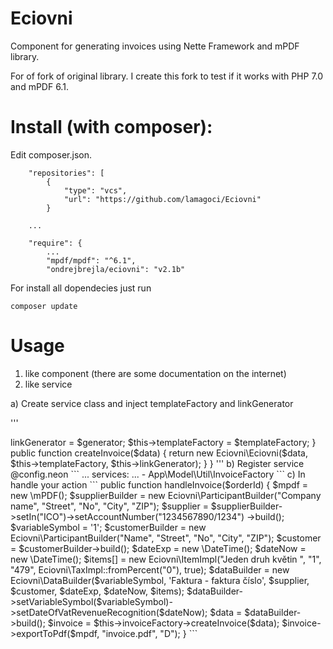 # Eciovni
Component for generating invoices using Nette Framework and mPDF library.

For of fork of original library. I create this fork to test if it works with PHP 7.0 and mPDF 6.1.

# Install (with composer):

Edit composer.json.

```
    "repositories": [
        {
            "type": "vcs",
            "url": "https://github.com/lamagoci/Eciovni"
        }
        
    ...
    
    "require": {
        ...
        "mpdf/mpdf": "^6.1",
        "ondrejbrejla/eciovni": "v2.1b"
```

For install all dopendecies just run
```
composer update
```

# Usage

1. like component (there are some documentation on the internet)
2. like service

a) Create service class and inject templateFactory and linkGenerator

'''
<?php

namespace App\Model\Util;

use OndrejBrejla\Eciovni;

/**
 * Description of MailSender
 *
 * @author pavel
 */
class InvoiceFactory
{
    /** @var \Nette\Application\LinkGenerator */
    private $linkGenerator;

    /** @var \Nette\Application\UI\ITemplateFactory */
    private $templateFactory;
    
    function __construct(\Nette\Application\LinkGenerator $generator,
            \Nette\Application\UI\ITemplateFactory $templateFactory) {
        $this->linkGenerator = $generator;
        $this->templateFactory = $templateFactory;
    }
    
    public function createInvoice($data) {
        return new Eciovni\Eciovni($data, $this->templateFactory, $this->linkGenerator);
    }
    
}
'''

b) Register service @config.neon
```
...
services:
    ...
	- App\Model\Util\InvoiceFactory
```

c) In handle your action
```
    public function handleInvoice($orderId) {
        $mpdf = new \mPDF();
        
        $supplierBuilder = new Eciovni\ParticipantBuilder("Company name", "Street", "No", "City", "ZIP");
        $supplier = $supplierBuilder->setIn("ICO")->setAccountNumber("1234567890/1234")
                ->build();
                
        $variableSymbol = '1';
        $customerBuilder = new Eciovni\ParticipantBuilder("Name", "Street", "No", "City", "ZIP");
        $customer = $customerBuilder->build();
        $dateExp =  new \DateTime();
        $dateNow =  new \DateTime();
        $items[] = new Eciovni\ItemImpl("Jeden druh květin ", "1", "479", Eciovni\TaxImpl::fromPercent("0"), true);
        
        $dataBuilder = new Eciovni\DataBuilder($variableSymbol, 'Faktura - faktura číslo', $supplier, $customer, $dateExp, $dateNow, $items);
        $dataBuilder->setVariableSymbol($variableSymbol)->setDateOfVatRevenueRecognition($dateNow);
        $data = $dataBuilder->build();
        $invoice = $this->invoiceFactory->createInvoice($data);
        $invoice->exportToPdf($mpdf, "invoice.pdf", "D");
    }
```
